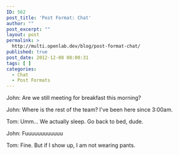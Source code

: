 ```yaml
---
ID: 562
post_title: 'Post Format: Chat'
author: ""
post_excerpt: ""
layout: post
permalink: >
  http://multi.openlab.dev/blog/post-format-chat/
published: true
post_date: 2012-12-08 08:00:31
tags: [ ]
categories:
  - Chat
  - Post Formats
---
```

John: Are we still meeting for breakfast this morning?

John: Where is the rest of the team? I've been here since 3:00am.

Tom: Umm... We actually sleep. Go back to bed, dude.

John: Fuuuuuuuuuuuu

Tom: Fine. But if I show up, I am not wearing pants.
